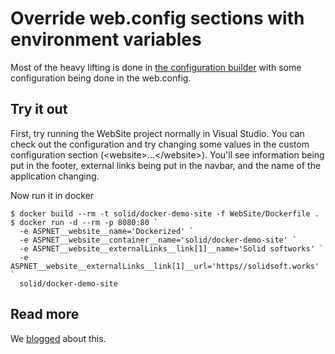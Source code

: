 # Override web.config sections with environment variables
Most of the heavy lifting is done in [the configuration builder](Solid.Containers.Configuration/EnvironmentConfigurationBuilder.cs) with some configuration being done in the web.config.

## Try it out
First, try running the WebSite project normally in Visual Studio. You can check out the configuration and try changing some values in the custom configuration section (&lt;website&gt;...&lt;/website&gt;). You'll see information being put in the footer, external links being put in the navbar, and the name of the application changing.

Now run it in docker

    $ docker build --rm -t solid/docker-demo-site -f WebSite/Dockerfile .
    $ docker run -d --rm -p 8080:80 `
      -e ASPNET__website__name='Dockerized' `
      -e ASPNET__website__container__name='solid/docker-demo-site' `
      -e ASPNET__website__externalLinks__link[1]__name='Solid softworks' `
      -e ASPNET__website__externalLinks__link[1]__url='https//solidsoft.works' `
      solid/docker-demo-site

## Read more
We [blogged](https://solidsoft.works/2019/03/29/substituting-custom-web-config-sections-with-environment-variables-for-docker/) about this.
